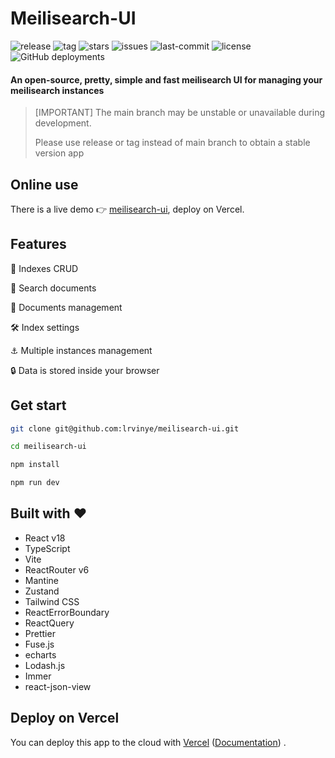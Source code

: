 # Meilisearch-UI

![release](https://img.shields.io/github/v/release/lrvinye/meilisearch-ui?display_name=tag)
![tag](https://img.shields.io/github/v/tag/lrvinye/meilisearch-ui)
![stars](https://img.shields.io/github/stars/lrvinye/meilisearch-ui)
![issues](https://img.shields.io/github/issues/lrvinye/meilisearch-ui)
![last-commit](https://img.shields.io/github/last-commit/lrvinye/meilisearch-ui)
![license](https://img.shields.io/github/license/lrvinye/meilisearch-ui)
![GitHub deployments](https://img.shields.io/github/deployments/lrvinye/meilisearch-ui/production?label=Vercel&logo=vercel)

#### An open-source, pretty, simple and fast meilisearch UI for managing your meilisearch instances

> [IMPORTANT] The main branch may be unstable or unavailable during development.
>
> Please use release or tag instead of main branch to obtain a stable version app

## Online use

There is a live demo 👉 [meilisearch-ui](//meilisearch-ui.lrvinye.me), deploy on Vercel.

## Features

🚀 Indexes CRUD

🔎 Search documents

💪 Documents management

🛠️️ Index settings

⚓ Multiple instances management

🔒 Data is stored inside your browser

## Get start

```sh
git clone git@github.com:lrvinye/meilisearch-ui.git

cd meilisearch-ui

npm install

npm run dev
```

## Built with ♥

- React v18
- TypeScript
- Vite
- ReactRouter v6
- Mantine
- Zustand
- Tailwind CSS
- ReactErrorBoundary
- ReactQuery
- Prettier
- Fuse.js
- echarts
- Lodash.js
- Immer
- react-json-view

## Deploy on Vercel

You can deploy this app to the cloud
with [Vercel](https://vercel.com?utm_source=github&utm_medium=readme) ([Documentation](https://nextjs.org/docs/deployment))
.
